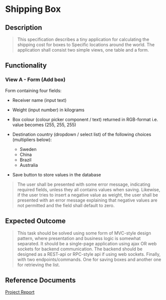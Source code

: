 # Shipping Box

## Description ##

> This specification describes a tiny application for calculating the shipping cost for boxes to Specific locations around the world. The application shall consist two simple views, one table and a form.

## Functionality ##
### View A - Form (Add box) ###
Form containing four fields:
 * Receiver name (input text)
* Weight (input number) in kilograms
 * Box colour (colour picker component / text) returned in RGB-format i.e. value becomes (255, 255, 255)
* Destination country (dropdown / select list) of the following choices
(multipliers below):
    - Sweden 
    - China
    - Brazil
    - Australia

 * Save button to store values in the database 

>The user shall be presented with some error message, indicating required fields, unless they all contains values when saving. Likewise, if the user tries to insert a negative value as weight, the user shall be presented with an error message explaining that negative values are not permitted and the field shall default to zero.

## Expected Outcome ##
>This task should be solved using some form of MVC-style design pattern, where presentation and business logic is somewhat separated. It should be a single-page application using ajax OR web sockets for backend communication. The backend should be designed as a REST-api or RPC-style api if using web sockets. Finally, with two endpoints/commands. One for saving boxes and another one for retrieving the list.

## Reference Documents ##
[Project Report](./Documents/ShobithMallya-ProjectReport.docx)
